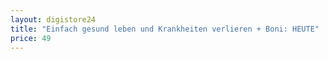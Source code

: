 ```yaml
---
layout: digistore24
title: "Einfach gesund leben und Krankheiten verlieren + Boni: HEUTE"
price: 49
---
```

